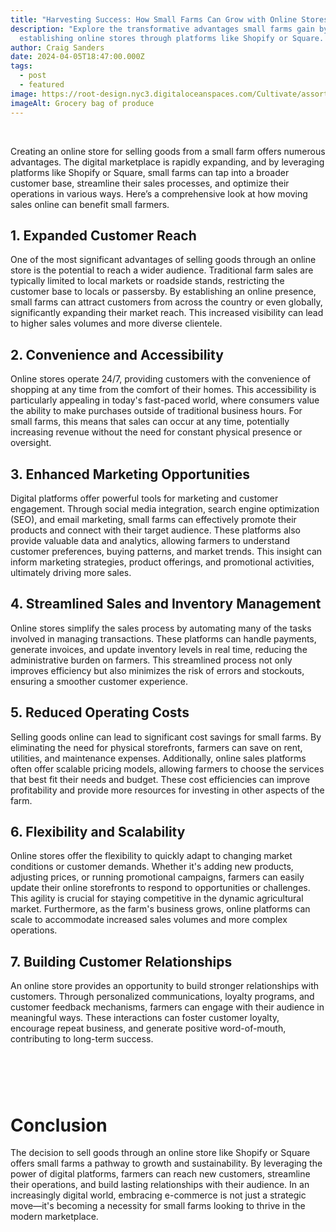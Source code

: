 ```yaml
---
title: "Harvesting Success: How Small Farms Can Grow with Online Stores"
description: "Explore the transformative advantages small farms gain by
  establishing online stores through platforms like Shopify or Square. "
author: Craig Sanders
date: 2024-04-05T18:47:00.000Z
tags:
  - post
  - featured
image: https://root-design.nyc3.digitaloceanspaces.com/Cultivate/assortment-different-fresh-vegetables%20(1).webp
imageAlt: Grocery bag of produce
---
```

<br>

Creating an online store for selling goods from a small farm offers numerous advantages. The digital marketplace is rapidly expanding, and by leveraging platforms like Shopify or Square, small farms can tap into a broader customer base, streamline their sales processes, and optimize their operations in various ways. Here’s a comprehensive look at how moving sales online can benefit small farmers.



## 1. Expanded Customer Reach

One of the most significant advantages of selling goods through an online store is the potential to reach a wider audience. Traditional farm sales are typically limited to local markets or roadside stands, restricting the customer base to locals or passersby. By establishing an online presence, small farms can attract customers from across the country or even globally, significantly expanding their market reach. This increased visibility can lead to higher sales volumes and more diverse clientele.



## 2. Convenience and Accessibility

Online stores operate 24/7, providing customers with the convenience of shopping at any time from the comfort of their homes. This accessibility is particularly appealing in today's fast-paced world, where consumers value the ability to make purchases outside of traditional business hours. For small farms, this means that sales can occur at any time, potentially increasing revenue without the need for constant physical presence or oversight.



## 3. Enhanced Marketing Opportunities

Digital platforms offer powerful tools for marketing and customer engagement. Through social media integration, search engine optimization (SEO), and email marketing, small farms can effectively promote their products and connect with their target audience. These platforms also provide valuable data and analytics, allowing farmers to understand customer preferences, buying patterns, and market trends. This insight can inform marketing strategies, product offerings, and promotional activities, ultimately driving more sales.



## 4. Streamlined Sales and Inventory Management

Online stores simplify the sales process by automating many of the tasks involved in managing transactions. These platforms can handle payments, generate invoices, and update inventory levels in real time, reducing the administrative burden on farmers. This streamlined process not only improves efficiency but also minimizes the risk of errors and stockouts, ensuring a smoother customer experience.



## 5. Reduced Operating Costs

Selling goods online can lead to significant cost savings for small farms. By eliminating the need for physical storefronts, farmers can save on rent, utilities, and maintenance expenses. Additionally, online sales platforms often offer scalable pricing models, allowing farmers to choose the services that best fit their needs and budget. These cost efficiencies can improve profitability and provide more resources for investing in other aspects of the farm.



## 6. Flexibility and Scalability

Online stores offer the flexibility to quickly adapt to changing market conditions or customer demands. Whether it's adding new products, adjusting prices, or running promotional campaigns, farmers can easily update their online storefronts to respond to opportunities or challenges. This agility is crucial for staying competitive in the dynamic agricultural market. Furthermore, as the farm's business grows, online platforms can scale to accommodate increased sales volumes and more complex operations.



## 7. Building Customer Relationships

An online store provides an opportunity to build stronger relationships with customers. Through personalized communications, loyalty programs, and customer feedback mechanisms, farmers can engage with their audience in meaningful ways. These interactions can foster customer loyalty, encourage repeat business, and generate positive word-of-mouth, contributing to long-term success.

# <br>

# Conclusion

The decision to sell goods through an online store like Shopify or Square offers small farms a pathway to growth and sustainability. By leveraging the power of digital platforms, farmers can reach new customers, streamline their operations, and build lasting relationships with their audience. In an increasingly digital world, embracing e-commerce is not just a strategic move—it's becoming a necessity for small farms looking to thrive in the modern marketplace.

